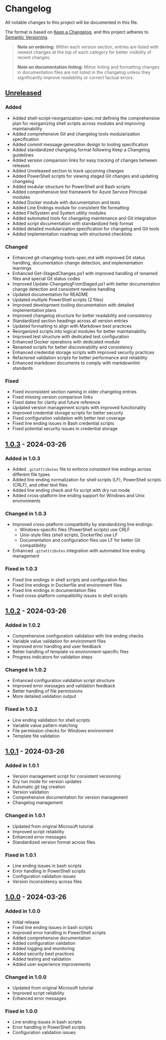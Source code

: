 # Changelog

All notable changes to this project will be documented in this file.

The format is based on [Keep a Changelog](https://keepachangelog.com/en/1.0.0/),
and this project adheres to [Semantic Versioning](https://semver.org/spec/v2.0.0.html).

> **Note on ordering:** Within each version section, entries are listed with newest changes at the top of each category for better visibility of recent changes.
>
> **Note on documentation linting:** Minor linting and formatting changes in documentation files are not listed in the changelog unless they significantly improve readability or correct factual errors.

## [Unreleased]

### Added

- Added shell-script-reorganization-spec.md defining the comprehensive plan for reorganizing shell scripts across modules and improving maintainability
- Added comprehensive Git and changelog tools modularization specification
- Added commit message generation design to tooling specification
- Added standardized changelog format following Keep a Changelog guidelines
- Added version comparison links for easy tracking of changes between releases
- Added Unreleased section to track upcoming changes
- Added PowerShell scripts for viewing staged Git changes and updating changelog
- Added modular structure for PowerShell and Bash scripts
- Added comprehensive test framework for Azure Service Principal modules
- Added Docker module with documentation and tests
- Added Line Endings module for consistent file formatting
- Added FileSystem and System utility modules
- Added automated tools for changelog maintenance and Git integration
- Added script documentation with standardized help format
- Added detailed modularization specification for changelog and Git tools
- Added implementation roadmap with structured checklists

### Changed

- Enhanced git-changelog-tools-spec.md with improved Git status handling, documentation change detection, and implementation learnings
- Enhanced Get-StagedChanges.ps1 with improved handling of renamed files and special Git status codes
- Improved Update-ChangelogFromStaged.ps1 with better documentation change detection and consistent newline handling
- Updated documentation for README
- Updated multiple PowerShell scripts (2 files)
- Improved development tooling documentation with detailed implementation plans
- Improved changelog structure for better readability and consistency
- Standardized section headings across all version entries
- Updated formatting to align with Markdown best practices
- Reorganized scripts into logical modules for better maintainability
- Improved test structure with dedicated test configuration
- Enhanced Docker operations with dedicated module
- Renamed scripts for better discoverability and consistency
- Enhanced credential storage scripts with improved security practices
- Refactored validation scripts for better performance and reliability
- Enhanced markdown documents to comply with markdownlint standards

### Fixed

- Fixed inconsistent section naming in older changelog entries
- Fixed missing version comparison links
- Fixed dates for clarity and future reference
- Updated version management scripts with improved functionality
- Improved credential storage scripts for better security
- Fixed configuration validation with better test coverage
- Fixed line ending issues in Bash credential scripts
- Fixed potential security issues in credential storage

## [1.0.3] - 2024-03-26

### Added in 1.0.3

- Added `.gitattributes` file to enforce consistent line endings across different file types
- Added line ending normalization for shell scripts (LF), PowerShell scripts (CRLF), and other text files
- Added line ending check and fix script with dry run mode
- Added cross-platform line ending support for Windows and Unix environments

### Changed in 1.0.3

- Improved cross-platform compatibility by standardizing line endings:
  - Windows-specific files (PowerShell scripts) use CRLF
  - Unix-style files (shell scripts, Dockerfile) use LF
  - Documentation and configuration files use LF for better Git compatibility
- Enhanced `.gitattributes` integration with automated line ending management

### Fixed in 1.0.3

- Fixed line endings in shell scripts and configuration files
- Fixed line endings in Dockerfile and environment files
- Fixed line endings in documentation files
- Fixed cross-platform compatibility issues in shell scripts

## [1.0.2] - 2024-03-26

### Added in 1.0.2

- Comprehensive configuration validation with line ending checks
- Variable value validation for environment files
- Improved error handling and user feedback
- Better handling of template vs environment-specific files
- Progress indicators for validation steps

### Changed in 1.0.2

- Enhanced configuration validation script structure
- Improved error messages and validation feedback
- Better handling of file permissions
- More detailed validation output

### Fixed in 1.0.2

- Line ending validation for shell scripts
- Variable value pattern matching
- File permission checks for Windows environment
- Template file validation

## [1.0.1] - 2024-03-26

### Added in 1.0.1

- Version management script for consistent versioning
- Dry run mode for version updates
- Automatic git tag creation
- Version validation
- Comprehensive documentation for version management
- Changelog management

### Changed in 1.0.1

- Updated from original Microsoft tutorial
- Improved script reliability
- Enhanced error messages
- Standardized version format across files

### Fixed in 1.0.1

- Line ending issues in bash scripts
- Error handling in PowerShell scripts
- Configuration validation issues
- Version inconsistency across files

## [1.0.0] - 2024-03-26

### Added in 1.0.0

- Initial release
- Fixed line ending issues in bash scripts
- Improved error handling in PowerShell scripts
- Added comprehensive documentation
- Added configuration validation
- Added logging and monitoring
- Added security best practices
- Added testing and validation
- Added user experience improvements

### Changed in 1.0.0

- Updated from original Microsoft tutorial
- Improved script reliability
- Enhanced error messages

### Fixed in 1.0.0

- Line ending issues in bash scripts
- Error handling in PowerShell scripts
- Configuration validation issues

[Unreleased]: https://github.com/pstackebrandt/aci-helloworld/compare/v1.0.3...HEAD
[1.0.3]: https://github.com/pstackebrandt/aci-helloworld/compare/v1.0.2...v1.0.3
[1.0.2]: https://github.com/pstackebrandt/aci-helloworld/compare/v1.0.1...v1.0.2
[1.0.1]: https://github.com/pstackebrandt/aci-helloworld/compare/v1.0.0...v1.0.1
[1.0.0]: https://github.com/pstackebrandt/aci-helloworld/releases/tag/v1.0.0
